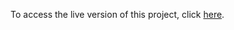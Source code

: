 To access the live version of this project, click [here](https://wagmi-connect-wallet-five.vercel.app).
